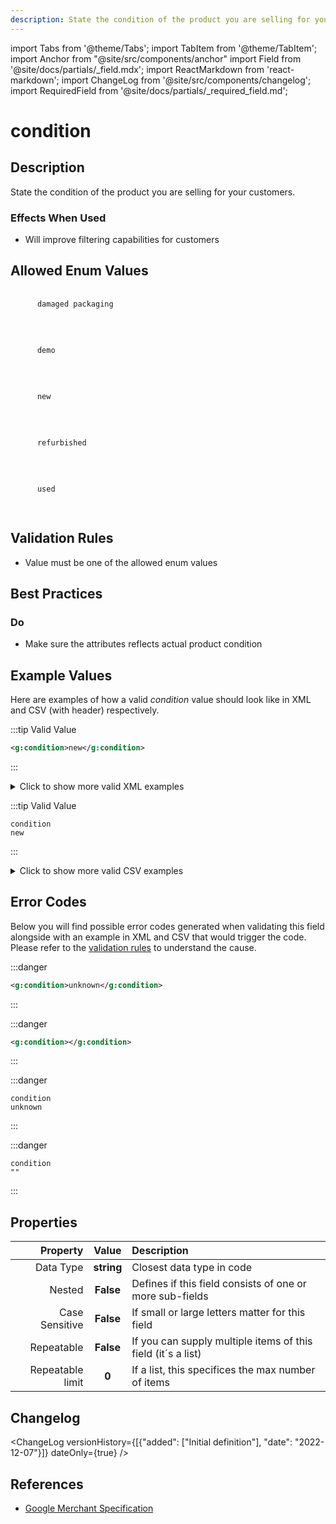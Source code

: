 ```yaml
---
description: State the condition of the product you are selling for your customers.
---
```


import Tabs from '@theme/Tabs';
import TabItem from '@theme/TabItem';
import Anchor from "@site/src/components/anchor"
import Field from '@site/docs/partials/_field.mdx';
import ReactMarkdown from 'react-markdown';
import ChangeLog from '@site/src/components/changelog';
import RequiredField from '@site/docs/partials/_required_field.md';

# condition

<RequiredField/>

## Description

State the condition of the product you are selling for your customers.



### Effects When Used

- Will improve filtering capabilities for customers







## Allowed Enum Values

<dl>
<dt>
      <pre>
      <code>
      damaged packaging
      </code>
      </pre>
    </dt>
    <dd>
    </dd>
<dt>
      <pre>
      <code>
      demo
      </code>
      </pre>
    </dt>
    <dd>
    </dd>
<dt>
      <pre>
      <code>
      new
      </code>
      </pre>
    </dt>
    <dd>
    </dd>
<dt>
      <pre>
      <code>
      refurbished
      </code>
      </pre>
    </dt>
    <dd>
    </dd>
<dt>
      <pre>
      <code>
      used
      </code>
      </pre>
    </dt>
    <dd>
    </dd>
</dl>


## Validation Rules

- Value must be one of the allowed enum values


## Best Practices


### Do

- Make sure the attributes reflects actual product condition





## Example Values

Here are examples of how a valid *condition* value  should look like in XML and CSV (with header) respectively.

<Tabs>
  <TabItem value="valid_xml" label="XML" default>

:::tip Valid Value

```xml
<g:condition>new</g:condition>
```

:::

<details>
  <summary>Click to show more valid XML examples</summary>
  <div>

```xml
<g:condition>new</g:condition>
```

```xml
<g:condition>refurbished</g:condition>
```

```xml
<g:condition>used</g:condition>
```

```xml
<g:condition>damaged packaging</g:condition>
```

```xml
<g:condition>demo</g:condition>
```


  </div>
</details>

 </TabItem>
  <TabItem value="valid_csv" label="CSV">

:::tip Valid Value

```csv
condition
new
```

:::

<details>
  <summary>Click to show more valid CSV examples</summary>
  <div>

```csv
condition
new
```

```csv
condition
refurbished
```

```csv
condition
used
```

```csv
condition
damaged packaging
```

```csv
condition
demo
```


  </div>
</details>

  </TabItem>
</Tabs>

## Error Codes

Below you will find possible error codes generated when validating this field alongside with an example in XML and CSV that would trigger the code. Please refer to the [validation rules](#validation-rules) to understand the cause.

<Tabs>
  <TabItem value="invalid_xml" label="XML" default>

:::danger <Anchor id="validation_invalid_enum" title="validation_invalid_enum" />

```xml
<g:condition>unknown</g:condition>
```

:::

:::danger <Anchor id="validation_missing_value" title="validation_missing_value" />

```xml
<g:condition></g:condition>
```

:::


 </TabItem>
  <TabItem value="invalid_csv" label="CSV">

:::danger <Anchor id="validation_invalid_enum" title="validation_invalid_enum" />

```csv
condition
unknown
```

:::

:::danger <Anchor id="validation_missing_value" title="validation_missing_value" />

```csv
condition
""
```

:::


  </TabItem>
</Tabs>

## Properties

|     **Property** |         **Value**          | **Description**                                              |
|-----------------:|:--------------------------:|:-------------------------------------------------------------|
|        Data Type |    **string**     | Closest data type in code                                    |
|           Nested |      **False**      | Defines if this field consists of one or more sub-fields     |
|   Case Sensitive |  **False**  | If small or large letters matter for this field              |
|       Repeatable |    **False**    | If you can supply multiple items of this field (it´s a list) |
| Repeatable limit | **0** | If a list, this specifices the max number of items           |

## Changelog
<ChangeLog versionHistory={[{"added": ["Initial definition"], "date": "2022-12-07"}]} dateOnly={true} />

## References
- [Google Merchant Specification](https://support.google.com/merchants/answer/6324469)
